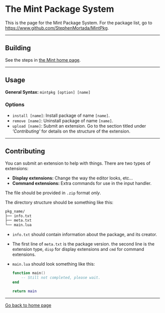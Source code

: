 # The Mint Package System

This is the page for the Mint Package System.
For the package list, go to https://www.github.com/StephenMortada/MintPkg.

___

## Building

See the steps in [the Mint home page](https://stephenmortada.github.io/Mint/).

___

## Usage

**General Syntax:** `mintpkg [option] [name]`

### Options

- `install [name]`: Install package of name `[name]`.
- `remove [name]`: Uninstall package of name `[name]`.
- `upload [name]`: Submit an extension. Go to the section titled under _'Contributing'_ for details on the structure of the extension.

___

## Contributing

You can submit an extension to help with things.
There are two types of extensions:

- **Display extensions:** Change the way the editor looks, etc...
- **Command extensions:** Extra commands for use in the input handler.

The file should be provided in `.zip` format _only_.

The directory structure should be something like this:

```txt
pkg_name/
├── info.txt
├── meta.txt
└── main.lua
```

- `info.txt` should contain information about the package, and its creator.
- The first line of `meta.txt` is the package version. the second line is the extension type, `disp` for display extensions and `cmd` for command extensions.
- `main.lua` should look something like this:

  ```lua
  function main()
      -- Still not completed, please wait.
  end
  
  return main
  ```

___

[Go back to home page](https://stephenmortada.github.io/Mint/)
